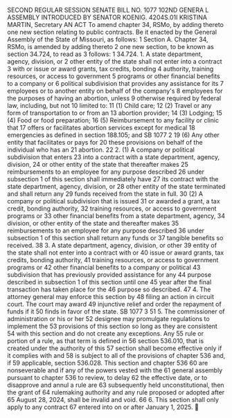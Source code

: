 SECOND REGULAR SESSION
SENATE BILL NO. 1077
102ND GENERA L ASSEMBLY
INTRODUCED BY SENATOR KOENIG.
4204S.01I KRISTINA MARTIN, Secretary
AN ACT
To amend chapter 34, RSMo, by adding thereto one new section relating to public contracts.
Be it enacted by the General Assembly of the State of Missouri, as follows:
1 Section A. Chapter 34, RSMo, is amended by adding thereto
2 one new section, to be known as section 34.724, to read as
3 follows:
1 34.724. 1. A state department, agency, division, or
2 other entity of the state shall not enter into a contract
3 with or issue or award grants, tax credits, bonding
4 authority, training resources, or access to government
5 programs or other financial benefits to a company or
6 political subdivision that provides any assistance for its
7 employees or to another entity on behalf of the company's
8 employees for the purposes of having an abortion, unless
9 otherwise required by federal law, including, but not
10 limited to:
11 (1) Child care;
12 (2) Travel or any form of transportation to or from an
13 abortion provider;
14 (3) Lodging;
15 (4) Food or food preparation;
16 (5) Reimbursement to any facility or clinic that
17 offers or facilitates abortion services except for medical
18 emergencies as defined in section 188.105; and
SB 1077 2
19 (6) Any other entity that facilitates or pays for
20 these provisions on behalf of the individual who has an
21 abortion.
22 2. (1) A company or political subdivision that enters
23 into a contract with a state department, agency, division,
24 or other entity of the state that thereafter makes
25 reimbursements to an employee for any purpose described
26 under subsection 1 of this section shall immediately have
27 its contract with the state department, agency, division, or
28 other entity of the state terminated and shall return any
29 funds received from the state in full.
30 (2) A company or political subdivision that is issued
31 or awarded a grant, a tax credit, bonding authority,
32 training resources, or access to government programs or
33 other financial benefits from a state department, agency,
34 division, or other entity of the state and thereafter makes
35 reimbursements to an employee for any purpose described
36 under subsection 1 of this section shall return any funds or
37 tangible benefits so received.
38 3. A state department, agency, division, or other
39 entity of the state shall not enter into a contract with or
40 issue or award grants, tax credits, bonding authority,
41 training resources, or access to government programs or
42 other financial benefits to a company or political
43 subdivision that has previously provided assistance for any
44 purpose described in subsection 1 of this section until one
45 year after the final transaction has taken place for the
46 purpose so described.
47 4. The attorney general may enforce this section by
48 filing an action in circuit court. The court may award
49 injunctive relief and order the repayment of funds if it
50 finds in favor of the state.
SB 1077 3
51 5. The commissioner of administration or his or her
52 designee may promulgate regulations to implement the
53 provisions of this section so long as they are consistent
54 with this section and do not create any exceptions. Any
55 rule or portion of a rule, as that term is defined in
56 section 536.010, that is created under the authority of this
57 section shall become effective only if it complies with and
58 is subject to all of the provisions of chapter 536 and, if
59 applicable, section 536.028. This section and chapter 536
60 are nonseverable and if any of the powers vested with the
61 general assembly pursuant to chapter 536 to review, to delay
62 the effective date, or to disapprove and annul a rule are
63 subsequently held unconstitutional, then the grant of
64 rulemaking authority and any rule proposed or adopted after
65 August 28, 2024, shall be invalid and void.
66 6. This section shall only apply to any contract
67 entered into on or after January 1, 2025.
